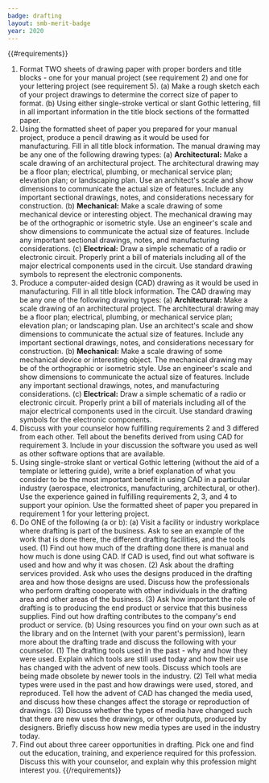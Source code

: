 ```yaml
---
badge: drafting
layout: smb-merit-badge
year: 2020
---
```


{{#requirements}}
1. Format TWO sheets of drawing paper with proper borders and title blocks - one for your manual project (see requirement 2) and one for your lettering project (see requirement 5).
    (a) Make a rough sketch each of your project drawings to determine the correct size of paper to format.
    (b) Using either single-stroke vertical or slant Gothic lettering, fill in all important information in the title block sections of the formatted paper.
2. Using the formatted sheet of paper you prepared for your manual project, produce a pencil drawing as it would be used for manufacturing. Fill in all title block information. The manual drawing may be any one of the following drawing types:
    (a) **Architectural:** Make a scale drawing of an architectural project. The architectural drawing may be a floor plan; electrical, plumbing, or mechanical service plan; elevation plan; or landscaping plan. Use an architect's scale and show dimensions to communicate the actual size of features. Include any important sectional drawings, notes, and considerations necessary for construction.
    (b) **Mechanical:** Make a scale drawing of some mechanical device or interesting object. The mechanical drawing may be of the orthographic or isometric style. Use an engineer's scale and show dimensions to communicate the actual size of features. Include any important sectional drawings, notes, and manufacturing considerations.
    (c) **Electrical:** Draw a simple schematic of a radio or electronic circuit. Properly print a bill of materials including all of the major electrical components used in the circuit. Use standard drawing symbols to represent the electronic components.
3. Produce a computer-aided design (CAD) drawing as it would be used in manufacturing. Fill in all title block information. The CAD drawing may be any one of the following drawing types:
    (a) **Architectural:** Make a scale drawing of an architectural project. The architectural drawing may be a floor plan; electrical, plumbing, or mechanical service plan; elevation plan; or landscaping plan. Use an architect's scale and show dimensions to communicate the actual size of features. Include any important sectional drawings, notes, and considerations necessary for construction.
    (b) **Mechanical:** Make a scale drawing of some mechanical device or interesting object. The mechanical drawing may be of the orthographic or isometric style. Use an engineer's scale and show dimensions to communicate the actual size of features. Include any important sectional drawings, notes, and manufacturing considerations.
    (c) **Electrical:** Draw a simple schematic of a radio or electronic circuit. Properly print a bill of materials including all of the major electrical components used in the circuit. Use standard drawing symbols for the electronic components.
4. Discuss with your counselor how fulfilling requirements 2 and 3 differed from each other. Tell about the benefits derived from using CAD for requirement 3. Include in your discussion the software you used as well as other software options that are available.
5. Using single-stroke slant or vertical Gothic lettering (without the aid of a template or lettering guide), write a brief explanation of what you consider to be the most important benefit in using CAD in a particular industry (aerospace, electronics, manufacturing, architectural, or other). Use the experience gained in fulfilling requirements 2, 3, and 4 to support your opinion. Use the formatted sheet of paper you prepared in requirement 1 for your lettering project.
6. Do ONE of the following (a or b):
    (a) Visit a facility or industry workplace where drafting is part of the business. Ask to see an example of the work that is done there, the different drafting facilities, and the tools used.
        (1) Find out how much of the drafting done there is manual and how much is done using CAD. If CAD is used, find out what software is used and how and why it was chosen.
        (2) Ask about the drafting services provided. Ask who uses the designs produced in the drafting area and how those designs are used. Discuss how the professionals who perform drafting cooperate with other individuals in the drafting area and other areas of the business.
        (3) Ask how important the role of drafting is to producing the end product or service that this business supplies. Find out how drafting contributes to the company's end product or service.
    (b) Using resources you find on your own such as at the library and on the Internet (with your parent's permission), learn more about the drafting trade and discuss the following with your counselor.
        (1) The drafting tools used in the past - why and how they were used. Explain which tools are still used today and how their use has changed with the advent of new tools. Discuss which tools are being made obsolete by newer tools in the industry.
        (2) Tell what media types were used in the past and how drawings were used, stored, and reproduced. Tell how the advent of CAD has changed the media used, and discuss how these changes affect the storage or reproduction of drawings.
        (3) Discuss whether the types of media have changed such that there are new uses the drawings, or other outputs, produced by designers. Briefly discuss how new media types are used in the industry today.
7. Find out about three career opportunities in drafting. Pick one and find out the education, training, and experience required for this profession. Discuss this with your counselor, and explain why this profession might interest you.
{{/requirements}}
